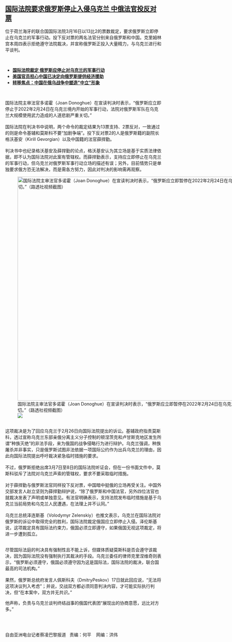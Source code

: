 <!--1647545724000-->
[国际法院要求俄罗斯停止入侵乌克兰  中俄法官投反对票](https://www.rfa.org/mandarin/yataibaodao/junshiwaijiao/cl2-03172022134933.html)
------

<p>位于荷兰海牙的联合国国际法院3月16日以13比2的票数裁定，要求俄罗斯立即停止在乌克兰的军事行动。投下反对票的两名法官分别来自俄罗斯和中国。克里姆林宫本周四表示拒绝遵守法院裁决，并宣称俄罗斯正投入大量精力，与乌克兰进行和平谈判。</p><p><br/></p><ul><li><a href="https://www.rfa.org/mandarin/Xinwen/8-03162022150501.html"><strong>国际法院裁定 俄罗斯应停止对乌克兰的军事行动</strong></a></li><li><strong><a href="https://www.rfa.org/mandarin/Xinwen/7-03162022123156.html">美国官员担心中国已决定向俄罗斯提供经济援助</a></strong></li><li><strong><a href="https://www.rfa.org/mandarin/yataibaodao/junshiwaijiao/jt-03152022121351.html">转移焦点：中国在俄乌战争中塑造"中立"形象</a></strong></li></ul><p><br/></p><p>国际法院主审法官多诺霍（<span>Joan Donoghue</span><span>）在宣读判决时表示，</span><span>“</span><span>俄罗斯应立即停止于</span><span>2022</span><span>年</span><span>2</span><span>月</span><span>24</span><span>日在乌克兰境内开始的军事行动，法院对俄罗斯军队在乌克兰大规模使用武力造成的人道悲剧严重关切。</span><span>”<br/><br/><span>国际法院在判决书中说明，两个命令的裁定结果为</span></span><span>13</span><span>票支持、</span><span>2</span><span>票反对，一致通过的则是命令基辅和莫斯科不要</span><span>“</span><span>加剧争端</span><span>”</span><span>。投下反对票</span><span>2</span><span>的人是俄罗斯籍的副院长格沃基安（</span><span>Kirill Gevorgian</span><span>）以及中国籍的法官薛捍勤。</span><span><br/><br/><span>判决书中也纪录格沃基安及薛捍勤的论点，格沃基安认为其立场是基于实质法律依据，即不认为国际法院对此案有管辖权。而薛捍勤表示，支持应立即停止在乌克兰的军事行动，但乌克兰对俄罗斯军事行动立场的描述有误；另外，目前情势只是单独要求俄方恐无法解决，而是需各方努力，因此对判决的影响需再观察。</span></span></p><p><span><figure class="image-richtext image-inline captioned" style="width:1280px;"><img alt="国际法院主审法官多诺霍（Joan Donoghue）在宣读判决时表示，“俄罗斯应立即暂停在2022年2月24日在乌克兰境内开始的军事行动，法院对俄罗斯军队在乌克兰大规模使用武力造成的人道悲剧严重关切。”（路透社视频截图）" height="720" src="https://www.rfa.org/mandarin/yataibaodao/junshiwaijiao/cl2-03172022134933.html/joan-donoghue.jpg/@@images/452659b9-d9e9-49f8-87ba-9a1e8e05f229.jpeg" title="Joan-Donoghue.jpg" width="1280"/><figcaption class="image-caption">国际法院主审法官多诺霍（Joan Donoghue）在宣读判决时表示，“俄罗斯应立即暂停在2022年2月24日在乌克兰境内开始的军事行动，法院对俄罗斯军队在乌克兰大规模使用武力造成的人道悲剧严重关切。”（路透社视频截图）</figcaption><small></small><div id="zoomattribute"><a data-caption="国际法院主审法官多诺霍（Joan Donoghue）在宣读判决时表示，“俄罗斯应立即暂停在2022年2月24日在乌克兰境内开始的军事行动，法院对俄罗斯军队在乌克兰大规模使用武力造成的人道悲剧严重关切。”（路透社视频截图）" data-fancybox="" href="https://www.rfa.org/mandarin/yataibaodao/junshiwaijiao/cl2-03172022134933.html/joan-donoghue.jpg" id="single_image" title="国际法院主审法官多诺霍（Joan Donoghue）在宣读判决时表示，“俄罗斯应立即暂停在2022年2月24日在乌克兰境内开始的军事行动，法院对俄罗斯军队在乌克兰大规模使用武力造成的人道悲剧严重关切。”（路透社视频截图）"><img src="/++plone++rfa-resources/img/icon-zoom.png"/></a></div></figure><br/><span>这项裁决是为了回应乌克兰于</span></span><span>2</span><span>月</span><span>26</span><span>日向国际法院提出的诉讼。基辅政府指责莫斯科，透过宣称乌克兰东部亲俄分离主义分子控制的</span><span>顿涅茨克</span><span>和卢甘斯克地区发生所谓</span><span>“</span><span>种族灭绝</span><span>”</span><span>的非法手段，来为俄国的战争侵略行为进行辩护。乌克兰强调，种族屠杀并非事实，只是俄罗斯试图非法依据一项国际公约作为出兵乌克兰的理由，因此向国际法院提出呼吁裁决紧急临时措施的要求。</span><span><br/><br/><span>不过，俄罗斯拒绝出席</span></span><span>3</span><span>月</span><span>7</span><span>日至</span><span>8</span><span>日的国际法院听证会，但在一份书面文件中，莫斯科驳斥了法院对乌克兰声索的管辖权，要求不要采取临时措施。</span><span><br/><br/><span>对于薛捍勤与俄罗斯法官同样投下反对票，中国暗中挺俄的立场再受关注。中国外交部发言人赵立坚则为薛捍勤辩护说，</span></span><span>“</span><span>除了俄罗斯和中国法官，另外四</span><span></span><span>位法官也就裁决发表了声明或单独意见。有法官明确表示，支持法院发布临时措施是基于乌克兰当前局势和乌克兰人民遭遇，在法理上并不认同。</span><span>”<br/><br/><span>乌克兰总统泽连斯基（</span></span><span>Volodymyr Zelenskiy</span><span>）也推文表示，乌克兰在国际法院对俄罗斯的诉讼中取得完全的胜利，国际法院裁定俄国应立即停止入侵。泽伦斯基说，这项裁定具有国际法约束力，俄国必须立即遵守，如果俄国无视这项裁定，将进一步遭到孤立。</span></p><p><span><br/><span>尽管国际法庭的判决具有强制性且不能上诉，但媒体质疑莫斯科是否会遵守该裁决，因为国际法院没有强制执行其裁决的手段。乌克兰委任的律师克里涅维奇则表示，</span></span><span>“</span><span>俄罗斯必须遵守，俄国必须遵守因为这是国际法，国际法院的裁决，联合国最高的司法机构。</span><span>”<br/><br/><span>果然，俄罗斯总统府发言人佩斯科夫（</span></span><span>DmitryPeskov</span><span>）</span><span>17</span><span>日就此回应说，</span><span>“</span><span>无法将这项决议列入考虑</span><span>”</span><span>；并说，交战双方都必须同意判决内容，才可能实际执行判决，但</span><span>“</span><span>在本案中，双方并无共识。</span><span>”</span></p><p><span>他声称，负责与乌克兰谈判终结战事的俄国代表团</span><span>“</span><span>展现出的协商意愿，远比对方多。</span><span>”<br/><p><br/><br/></p></span><span><span>自由亚洲电台记者蔡凌巴黎报道   责编：何平    网编：洪伟<br/></span></span></p>

